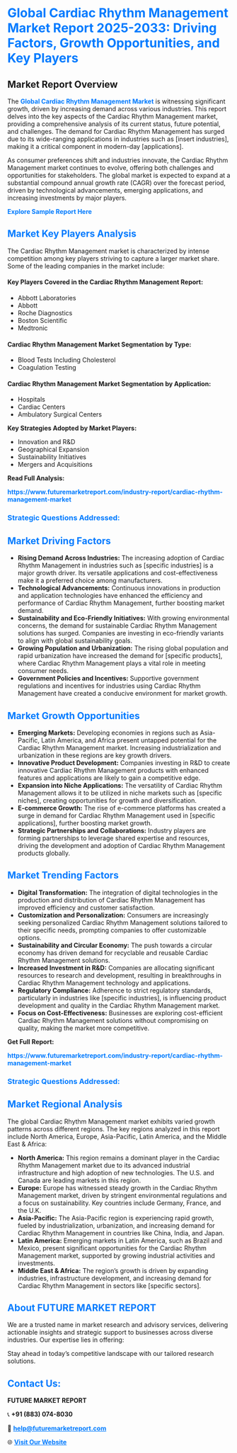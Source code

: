 <h1 style="color: #007BFF;">Global Cardiac Rhythm Management Market Report 2025-2033: Driving Factors, Growth Opportunities, and Key Players</h1>

<section id="overview">
<h2>Market Report Overview</h2>
<p>The <a href="https://www.futuremarketreport.com/industry-report/cardiac-rhythm-management-market" style="color: #007BFF; text-decoration: none;"><strong>Global Cardiac Rhythm Management Market</strong></a> is witnessing significant growth, driven by increasing demand across various industries. This report delves into the key aspects of the Cardiac Rhythm Management market, providing a comprehensive analysis of its current status, future potential, and challenges. The demand for Cardiac Rhythm Management has surged due to its wide-ranging applications in industries such as [insert industries], making it a critical component in modern-day [applications].</p>
<p>As consumer preferences shift and industries innovate, the Cardiac Rhythm Management market continues to evolve, offering both challenges and opportunities for stakeholders. The global market is expected to expand at a substantial compound annual growth rate (CAGR) over the forecast period, driven by technological advancements, emerging applications, and increasing investments by major players.</p>
</section>

<section id="overview">
<p><a href="https://www.futuremarketreport.com/request-sample/reportId=34096" style="color: #007BFF; text-decoration: none;"><strong>Explore Sample Report Here</strong></a></p>
</section>

<section id="key-players">
<h2 style="color: #007BFF;">Market Key Players Analysis</h2>
<p>The Cardiac Rhythm Management market is characterized by intense competition among key players striving to capture a larger market share. Some of the leading companies in the market include:</p>
<h4>Key Players Covered in the Cardiac Rhythm Management Report:</h4>
<ul><li>Abbott Laboratories</li><li>Abbott</li><li>Roche Diagnostics</li><li>Boston Scientific</li><li>Medtronic</li></ul>
<h4>Cardiac Rhythm Management Market Segmentation by Type:</h4>
<ul><li>Blood Tests Including Cholesterol</li><li>Coagulation Testing</li></ul>

<h4>Cardiac Rhythm Management Market Segmentation by Application:</h4>
<ul><li>Hospitals</li><li>Cardiac Centers</li><li>Ambulatory Surgical Centers</li></ul>
<p><strong>Key Strategies Adopted by Market Players:</strong></p>
<ul>
<li>Innovation and R&D</li>
<li>Geographical Expansion</li>
<li>Sustainability Initiatives</li>
<li>Mergers and Acquisitions</li>
</ul>
</section>

<section>
<p><strong>Read Full Analysis: </strong></p><a href="https://www.futuremarketreport.com/industry-report/cardiac-rhythm-management-market" style="color: #007BFF; text-decoration: none;"><strong>https://www.futuremarketreport.com/industry-report/cardiac-rhythm-management-market</strong></a>
<h3 style="color: #007BFF;">Strategic Questions Addressed:</h3>
</section>

<section id="driving-factors">
<h2 style="color: #007BFF;">Market Driving Factors</h2>
<ul>
<li><strong>Rising Demand Across Industries:</strong> The increasing adoption of Cardiac Rhythm Management in industries such as [specific industries] is a major growth driver. Its versatile applications and cost-effectiveness make it a preferred choice among manufacturers.</li>
<li><strong>Technological Advancements:</strong> Continuous innovations in production and application technologies have enhanced the efficiency and performance of Cardiac Rhythm Management, further boosting market demand.</li>
<li><strong>Sustainability and Eco-Friendly Initiatives:</strong> With growing environmental concerns, the demand for sustainable Cardiac Rhythm Management solutions has surged. Companies are investing in eco-friendly variants to align with global sustainability goals.</li>
<li><strong>Growing Population and Urbanization:</strong> The rising global population and rapid urbanization have increased the demand for [specific products], where Cardiac Rhythm Management plays a vital role in meeting consumer needs.</li>
<li><strong>Government Policies and Incentives:</strong> Supportive government regulations and incentives for industries using Cardiac Rhythm Management have created a conducive environment for market growth.</li>
</ul>
</section>

<section id="growth-opportunities">
<h2 style="color: #007BFF;">Market Growth Opportunities</h2>
<ul>
<li><strong>Emerging Markets:</strong> Developing economies in regions such as Asia-Pacific, Latin America, and Africa present untapped potential for the Cardiac Rhythm Management market. Increasing industrialization and urbanization in these regions are key growth drivers.</li>
<li><strong>Innovative Product Development:</strong> Companies investing in R&D to create innovative Cardiac Rhythm Management products with enhanced features and applications are likely to gain a competitive edge.</li>
<li><strong>Expansion into Niche Applications:</strong> The versatility of Cardiac Rhythm Management allows it to be utilized in niche markets such as [specific niches], creating opportunities for growth and diversification.</li>
<li><strong>E-commerce Growth:</strong> The rise of e-commerce platforms has created a surge in demand for Cardiac Rhythm Management used in [specific applications], further boosting market growth.</li>
<li><strong>Strategic Partnerships and Collaborations:</strong> Industry players are forming partnerships to leverage shared expertise and resources, driving the development and adoption of Cardiac Rhythm Management products globally.</li>
</ul>
</section>

<section id="trending-factors">
<h2 style="color: #007BFF;">Market Trending Factors</h2>
<ul>
<li><strong>Digital Transformation:</strong> The integration of digital technologies in the production and distribution of Cardiac Rhythm Management has improved efficiency and customer satisfaction.</li>
<li><strong>Customization and Personalization:</strong> Consumers are increasingly seeking personalized Cardiac Rhythm Management solutions tailored to their specific needs, prompting companies to offer customizable options.</li>
<li><strong>Sustainability and Circular Economy:</strong> The push towards a circular economy has driven demand for recyclable and reusable Cardiac Rhythm Management solutions.</li>
<li><strong>Increased Investment in R&D:</strong> Companies are allocating significant resources to research and development, resulting in breakthroughs in Cardiac Rhythm Management technology and applications.</li>
<li><strong>Regulatory Compliance:</strong> Adherence to strict regulatory standards, particularly in industries like [specific industries], is influencing product development and quality in the Cardiac Rhythm Management market.</li>
<li><strong>Focus on Cost-Effectiveness:</strong> Businesses are exploring cost-efficient Cardiac Rhythm Management solutions without compromising on quality, making the market more competitive.</li>
</ul>
</section>

<section>
<p><strong>Get Full Report: </strong></p><a href="https://www.futuremarketreport.com/industry-report/cardiac-rhythm-management-market" style="color: #007BFF; text-decoration: none;"><strong>https://www.futuremarketreport.com/industry-report/cardiac-rhythm-management-market</strong></a>
<h3 style="color: #007BFF;">Strategic Questions Addressed:</h3>
</section>


<section id="regional-analysis">
<h2 style="color: #007BFF;">Market Regional Analysis</h2>
<p>The global Cardiac Rhythm Management market exhibits varied growth patterns across different regions. The key regions analyzed in this report include North America, Europe, Asia-Pacific, Latin America, and the Middle East & Africa:</p>
<ul>
<li><strong>North America:</strong> This region remains a dominant player in the Cardiac Rhythm Management market due to its advanced industrial infrastructure and high adoption of new technologies. The U.S. and Canada are leading markets in this region.</li>
<li><strong>Europe:</strong> Europe has witnessed steady growth in the Cardiac Rhythm Management market, driven by stringent environmental regulations and a focus on sustainability. Key countries include Germany, France, and the U.K.</li>
<li><strong>Asia-Pacific:</strong> The Asia-Pacific region is experiencing rapid growth, fueled by industrialization, urbanization, and increasing demand for Cardiac Rhythm Management in countries like China, India, and Japan.</li>
<li><strong>Latin America:</strong> Emerging markets in Latin America, such as Brazil and Mexico, present significant opportunities for the Cardiac Rhythm Management market, supported by growing industrial activities and investments.</li>
<li><strong>Middle East & Africa:</strong> The region’s growth is driven by expanding industries, infrastructure development, and increasing demand for Cardiac Rhythm Management in sectors like [specific sectors].</li>
</ul>
</section>

<footer>
<h2 style="color: #007BFF;">About FUTURE MARKET REPORT</h2>
<p>We are a trusted name in market research and advisory services, delivering actionable insights and strategic support to businesses across diverse industries. Our expertise lies in offering:</p>

<p>Stay ahead in today’s competitive landscape with our tailored research solutions.</p>

<h2 style="color: #007BFF;">Contact Us:</h2>
<p><strong>FUTURE MARKET REPORT</strong></p>
<p>📞 <strong>+91 (883) 074-8030</strong></p>
<p>📧 <strong><a href="mailto:help@futuremarketreport.com" style="color: #007BFF;">help@futuremarketreport.com</a></strong></p>
<p>🌐 <strong><a href="https://www.futuremarketreport.com/" style="color: #007BFF;">Visit Our Website</a></strong></p>
</footer>